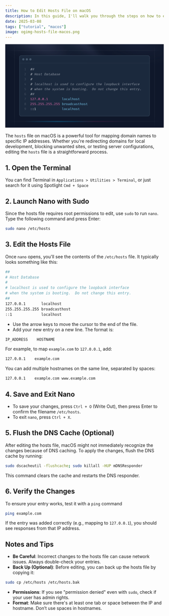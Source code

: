 ```yaml
---
title: How to Edit Hosts File on macOS
description: In this guide, I'll walk you through the steps on how to edit the hosts file on macOS.
date: 2025-03-08
tags: ["tutorial", "macos"]
image: ogimg-hosts-file-macos.png
---
```


<img src="./hosts-file-macos.png" alt="terminal in macOS">

The `hosts` file on macOS is a powerful tool for mapping domain names to specific IP addresses. Whether you're redirecting domains for local development, blocking unwanted sites, or testing server configurations, editing the `hosts` file is a straightforward process.

## 1. Open the Terminal

You can find Terminal in `Applications > Utilities > Terminal`, or just search for it using Spotlight `Cmd + Space`

## 2. Launch Nano with Sudo

Since the hosts file requires root permissions to edit, use `sudo` to run `nano`. Type the following command and press Enter:

```bash
sudo nano /etc/hosts
```

## 3. Edit the Hosts File

Once `nano` opens, you'll see the contents of the `/etc/hosts` file. It typically looks something like this:

```bash
##
# Host Database
#
# localhost is used to configure the loopback interface
# when the system is booting.  Do not change this entry.
##
127.0.0.1       localhost
255.255.255.255 broadcasthost
::1             localhost
```

- Use the arrow keys to move the cursor to the end of the file.
- Add your new entry on a new line. The format is:

```bash
IP_ADDRESS    HOSTNAME
```

For example, to map `example.com` to `127.0.0.1`, add:

```bash
127.0.0.1    example.com
```

You can add multiple hostnames on the same line, separated by spaces:

```bash
127.0.0.1    example.com www.example.com
```

## 4. Save and Exit Nano

- To save your changes, press `Ctrl + O` (Write Out), then press Enter to confirm the filename `/etc/hosts`.
- To exit `nano`, press `Ctrl + X`.

## 5. Flush the DNS Cache (Optional)

After editing the hosts file, macOS might not immediately recognize the changes because of DNS caching. To apply the changes, flush the DNS cache by running:

```bash
sudo dscacheutil -flushcache; sudo killall -HUP mDNSResponder
```

This command clears the cache and restarts the DNS responder.

## 6. Verify the Changes

To ensure your entry works, test it with a `ping` command

```bash
ping example.com
```

If the entry was added correctly (e.g., mapping to `127.0.0.1`), you should see responses from that IP address.

## Notes and Tips

- **Be Careful**: Incorrect changes to the hosts file can cause network issues. Always double-check your entries.
- **Back Up (Optional)**: Before editing, you can back up the hosts file by copying it:

```bash
sudo cp /etc/hosts /etc/hosts.bak
```

- **Permissions**: If you see "permission denied" even with `sudo`, check if your user has admin rights.
- **Format**: Make sure there's at least one tab or space between the IP and hostname. Don’t use spaces in hostnames.
